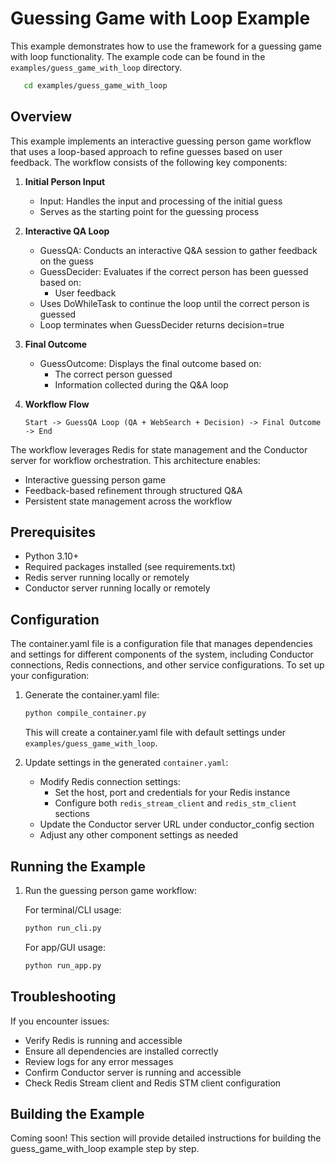 # Guessing Game with Loop Example

This example demonstrates how to use the framework for a guessing game with loop functionality. The example code can be found in the `examples/guess_game_with_loop` directory.
```bash
   cd examples/guess_game_with_loop
```

## Overview

This example implements an interactive guessing person game workflow that uses a loop-based approach to refine guesses based on user feedback. The workflow consists of the following key components:

1. **Initial Person Input**
   - Input: Handles the input and processing of the initial guess
   - Serves as the starting point for the guessing process

2. **Interactive QA Loop**
   - GuessQA: Conducts an interactive Q&A session to gather feedback on the guess
   - GuessDecider: Evaluates if the correct person has been guessed based on:
     - User feedback
   - Uses DoWhileTask to continue the loop until the correct person is guessed
   - Loop terminates when GuessDecider returns decision=true

3. **Final Outcome**
   - GuessOutcome: Displays the final outcome based on:
     - The correct person guessed
     - Information collected during the Q&A loop

4. **Workflow Flow**
   ```
   Start -> GuessQA Loop (QA + WebSearch + Decision) -> Final Outcome -> End
   ```

The workflow leverages Redis for state management and the Conductor server for workflow orchestration. This architecture enables:
- Interactive guessing person game
- Feedback-based refinement through structured Q&A
- Persistent state management across the workflow

## Prerequisites

- Python 3.10+
- Required packages installed (see requirements.txt)
- Redis server running locally or remotely
- Conductor server running locally or remotely

## Configuration

The container.yaml file is a configuration file that manages dependencies and settings for different components of the system, including Conductor connections, Redis connections, and other service configurations. To set up your configuration:

1. Generate the container.yaml file:
   ```bash
   python compile_container.py
   ```
   This will create a container.yaml file with default settings under `examples/guess_game_with_loop`.

2. Update settings in the generated `container.yaml`:
   - Modify Redis connection settings:
     - Set the host, port and credentials for your Redis instance
     - Configure both `redis_stream_client` and `redis_stm_client` sections
   - Update the Conductor server URL under conductor_config section
   - Adjust any other component settings as needed

## Running the Example

1. Run the guessing person game workflow:

   For terminal/CLI usage:
   ```bash
   python run_cli.py
   ```

   For app/GUI usage:
   ```bash
   python run_app.py
   ```

## Troubleshooting

If you encounter issues:
- Verify Redis is running and accessible
- Ensure all dependencies are installed correctly
- Review logs for any error messages
- Confirm Conductor server is running and accessible
- Check Redis Stream client and Redis STM client configuration

## Building the Example

Coming soon! This section will provide detailed instructions for building the guess_game_with_loop example step by step.